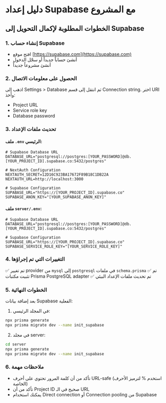 # دليل إعداد Supabase مع المشروع

## الخطوات المطلوبة لإكمال التحويل إلى Supabase

### 1. إنشاء حساب Supabase
- افتح موقع [https://supabase.com](https://supabase.com)
- أنشئ حساباً جديداً أو سجّل الدخول
- أنشئ مشروعاً جديداً

### 2. الحصول على معلومات الاتصال
اذهب إلى Settings > Database ثم انتقل إلى قسم Connection string.
اختر URI وأخذ:
- Project URL
- Service role key
- Database password

### 3. تحديث ملفات الإعداد

#### ملف `.env` الرئيسي:
```
# Supabase Database URL
DATABASE_URL="postgresql://postgres:[YOUR_PASSWORD]@db.[YOUR_PROJECT_ID].supabase.co:5432/postgres"

# NextAuth Configuration
NEXTAUTH_SECRET=12D16C923BA17672F89B18C1DB22A
NEXTAUTH_URL=http://localhost:3000

# Supabase Configuration
SUPABASE_URL="https://[YOUR_PROJECT_ID].supabase.co"
SUPABASE_ANON_KEY="[YOUR_SUPABASE_ANON_KEY]"
```

#### ملف `server/.env`:
```
# Supabase Database URL
DATABASE_URL="postgresql://postgres:[YOUR_PASSWORD]@db.[YOUR_PROJECT_ID].supabase.co:5432/postgres"

# Supabase Configuration
SUPABASE_URL="https://[YOUR_PROJECT_ID].supabase.co"
SUPABASE_SERVICE_ROLE_KEY="[YOUR_SERVICE_ROLE_KEY]"
```

### 4. التغييرات التي تم إجراؤها
✅ تم تغيير provider من `mysql` إلى `postgresql` في ملفات `schema.prisma`
✅ تم تثبيت مكتبات Prisma PostgreSQL adapter
✅ تم تحديث ملفات الإعداد البيئي

### 5. الخطوات النهائية

بعد إضافة بيانات Supabase الفعلية:

1. في المجلد الرئيسي:
```bash
npx prisma generate
npx prisma migrate dev --name init_supabase
```

2. في مجلد server:
```bash
cd server
npx prisma generate
npx prisma migrate dev --name init_supabase
```

### 6. ملاحظات مهمة
- تأكد من أن كلمة المرور تحتوي على أحرف URL-safe (استخدم % لترميز الأحرف الخاصة)
- تأكد من أن Project ID صحيح في الـ URL
- يمكنك استخدام Direct connection أو Connection pooling من Supabase